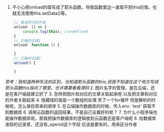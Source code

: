 1. 不小心把onload的值写成了箭头函数，导致函数里边一直取不到this的值。也就无法使用this.setData()等。
```javascript
    // 错误的代码片段
    onload: () => {
        console.log(this); //undefined
    }
    // 正确的实践1
    onload: function () {

    }
    // 正确的实践2
    onload() {

    }
```
*思考：我知道两种写法的区别，也知道箭头函数的this,但我不知道在这个地方写成箭头函数this指向了哪里。也许需要看看源码*
2. 图片名字的管理，是在云端，还是在客户端就建立好了 
3. 怎样把图片和对应的文章关联起来呢 以及把文章和对应的作者关联起来 
4. 隐藏域的值是一个数组的处理 弄了一个for循环 但是解析的时候呢，怎么保存原来的顺序
5. 在云端操作数据库的时候，传入env: 'test' 获取不到数据库
6. 调用云函数的返回结果，不是自己设置好的呢？
7. 为什么小程序端也能操作数据库呢，那我把操作数据库的逻辑放到云函数还是客户端呢
8. 给数据库准假的记录里，还没有_openid这个字段 应该是要有的，用来区分作者